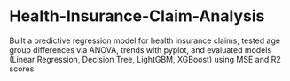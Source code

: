 # Health-Insurance-Claim-Analysis
Built a predictive regression model for health insurance claims, tested age group differences via  ANOVA, trends with pyplot, and evaluated models (Linear Regression, Decision Tree, LightGBM, XGBoost) using MSE and R2 scores. 
